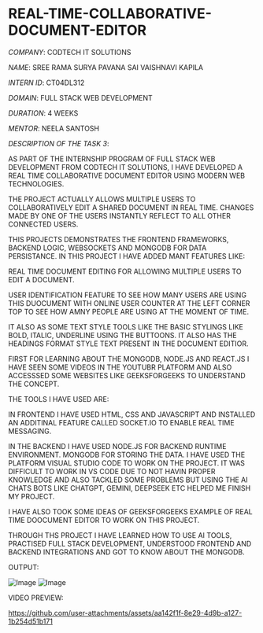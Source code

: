 # REAL-TIME-COLLABORATIVE-DOCUMENT-EDITOR

*COMPANY*: CODTECH IT SOLUTIONS

*NAME*: SREE RAMA SURYA PAVANA SAI VAISHNAVI KAPILA

*INTERN ID*: CT04DL312

*DOMAIN*: FULL STACK WEB DEVELOPMENT

*DURATION*: 4 WEEKS

*MENTOR*: NEELA SANTOSH

*DESCRIPTION OF THE TASK 3*:

AS PART OF THE INTERNSHIP PROGRAM OF FULL STACK WEB DEVELOPMENT FROM CODTECH IT SOLUTIONS, I HAVE DEVELOPED A REAL TIME COLLABORATIVE DOCUMENT EDITOR USING MODERN WEB TECHNOLOGIES. 

THE PROJECT ACTUALLY ALLOWS MULTIPLE USERS TO COLLABORATIVELY EDIT A SHARED DOCUMENT IN REAL TIME. CHANGES MADE BY ONE OF THE USERS INSTANTLY REFLECT TO ALL OTHER CONNECTED USERS.

THIS PROJECTS DEMONSTRATES THE FRONTEND FRAMEWORKS, BACKEND LOGIC, WEBSOCKETS AND MONGODB FOR DATA PERSISTANCE. IN THIS PROJECT I HAVE ADDED MANT FEATURES LIKE:

REAL TIME DOCUMENT EDITING FOR ALLOWING MULTIPLE USERS TO EDIT A DOCUMENT.

USER IDENTIFICATION FEATURE TO SEE HOW MANY USERS ARE USING THIS DUOCUMENT WITH ONLINE USER COUNTER AT THE LEFT CORNER TOP TO SEE HOW AMNY PEOPLE ARE USING AT THE MOMENT OF TIME.

IT ALSO AS SOME TEXT STYLE TOOLS LIKE THE BASIC STYLINGS LIKE BOLD, ITALIC, UNDERLINE USING THE BUTTOONS. IT ALSO HAS THE HEADINGS FORMAT STYLE TEXT PRESENT IN THE DOCUMENT EDITIOR.

FIRST FOR LEARNING ABOUT THE MONGODB, NODE.JS AND REACT.JS I HAVE SEEN SOME VIDEOS IN THE YOUTUBR PLATFORM AND ALSO ACCESSSED SOME WEBSITES LIKE GEEKSFORGEEKS TO UNDERSTAND THE CONCEPT.

THE TOOLS I HAVE USED ARE:

IN FRONTEND I HAVE USED HTML, CSS AND JAVASCRIPT AND INSTALLED AN ADDITINAL FEATURE CALLED SOCKET.IO TO ENABLE REAL TIME MESSAGING.

IN THE BACKEND I HAVE USED NODE.JS FOR BACKEND RUNTIME ENVIRONMENT. MONGODB FOR STORING THE DATA.
I HAVE USED THE PLATFORM VISUAL STUDIO CODE TO WORK ON THE PROJECT. IT WAS DIFFICULT TO WORK IN VS CODE DUE TO NOT HAVIN PROPER KNOWLEDGE AND ALSO TACKLED SOME PROBLEMS BUT USING THE AI CHATS BOTS LIKE CHATGPT, GEMINI, DEEPSEEK ETC HELPED ME FINISH MY PROJECT.

I HAVE ALSO TOOK SOME IDEAS OF GEEKSFORGEEKS EXAMPLE OF REAL TIME DOOCUMENT EDITOR TO WORK ON THIS PROJECT.

THROUGH THS PROJECT I HAVE LEARNED HOW TO USE AI TOOLS, PRACTISED FULL STACK DEVELOPMENT, UNDERSTOOD FRONTEND AND BACKEND INTEGRATIONS AND GOT TO KNOW ABOUT THE MONGODB.

OUTPUT:


![Image](https://github.com/user-attachments/assets/5e3d1ff0-2273-472e-a55c-75ff15079a16)
![Image](https://github.com/user-attachments/assets/00a9c3dd-ec0a-4d3f-9837-0269a3bfb5e6)

VIDEO PREVIEW: 


https://github.com/user-attachments/assets/aa142f1f-8e29-4d9b-a127-1b254d51b171
